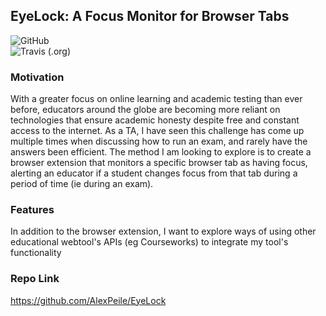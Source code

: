 ## EyeLock: A Focus Monitor for Browser Tabs
![GitHub](https://img.shields.io/github/license/AlexPeile/EyeLock?style=flat-square)<br/>
![Travis (.org)](https://img.shields.io/travis/AlexPeile/EyeLock?style=flat-square)<br/>
### Motivation
With a greater focus on online learning and academic testing than ever before, educators around the globe are becoming more reliant on technologies that ensure academic honesty despite free and constant access to the internet. As a TA, I have seen this challenge has come up multiple times when discussing how to run an exam, and rarely have the answers been efficient. The method I am looking to explore is to create a browser extension that monitors a specific browser tab as having focus, alerting an educator if a student changes focus from that tab during a period of time (ie during an exam). 
### Features
In addition to the browser extension, I want to explore ways of using other educational webtool's APIs (eg Courseworks) to integrate my tool's functionality
### Repo Link
https://github.com/AlexPeile/EyeLock
